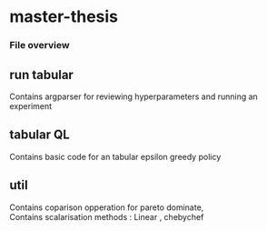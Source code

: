 # master-thesis


### File overview
## run tabular 
Contains argparser for reviewing hyperparameters and running an experiment

## tabular QL
Contains basic code for an tabular epsilon greedy policy

## util
Contains coparison opperation for pareto dominate,    
Contains scalarisation methods : Linear , chebychef
